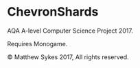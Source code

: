 # ChevronShards

AQA A-level Computer Science Project 2017.

Requires Monogame.

© Matthew Sykes 2017, All rights reserved.
